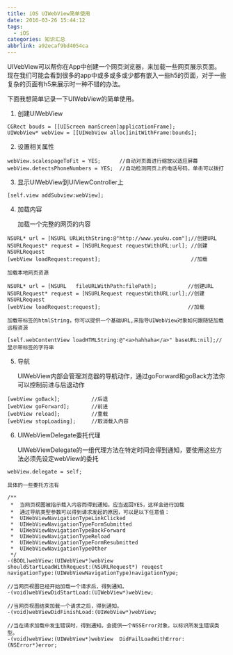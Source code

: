```yaml
---
title: iOS UIWebView简单使用
date: 2016-03-26 15:44:12
tags:
  - iOS
categories: 知识汇总
abbrlink: a92ecaf9bd4054ca
---
```


UIVebView可以帮你在App中创建一个网页浏览器，来加载一些网页展示页面。现在我们可能会看到很多的app中或多或多或少都有嵌入一些h5的页面，对于一些复杂的页面有h5来展示时一种不错的办法。

下面我想简单记录一下UIWebView的简单使用。

1. 创建UIWebView
``` objc
CGRect bouds = [[UIScreen manScreen]applicationFrame];  
UIWebView* webView = [[UIWebView alloc]initWithFrame:bounds]; 
```
2. 设置相关属性
``` objc
webView.scalespageToFit = YES;	    //自动对页面进行缩放以适应屏幕  
webView.detectsPhoneNumbers = YES;  //自动检测网页上的电话号码，单击可以拨打 
```

<!-- more -->

3. 显示UIWebView到UIViewController上
``` objc
[self.view addSubview:webView];
```
4. 加载内容

    加载一个完整的网页的内容
``` objc
NSURL* url = [NSURL URLWithString:@"http://www.youku.com"];//创建URL  
NSURLRequest* request = [NSURLRequest requestWithURL:url]; //创建NSURLRequest  
[webView loadRequest:request];                             //加载  
```
    加载本地网页资源
``` objc
NSURL* url = [NSURL   fileURLWithPath:filePath];          //创建URL  
NSURLRequest* request = [NSURLRequest requestWithURL:url];//创建NSURLRequest  
[webView loadRequest:request];                            //加载  
```
    加载带标签的htmlString，你可以提供一个基础URL,来指导UIWebView对象如何跟随链加载远程资源
``` objc
[self.webContentView loadHTMLString:@"<a>hahhaha</a>" baseURL:nil];//显示带标签的字符串
```
5. 导航

    UIWebView内部会管理浏览器的导航动作，通过goForward和goBack方法你可以控制前进与后退动作
``` objc
[webView goBack];          //后退
[webView goForward];       //前进
[webView reload];          //重载  
[webView stopLoading];     //取消载入内容
```
6. UIWebViewDelegate委托代理

    UIWebViewDelegate的一组代理方法在特定时间会得到通知，要使用这些方法必须先设定webView的委托
``` objc
webView.delegate = self;
```
    具体的一些委托方法有
``` objc
/**
 *  当网页视图被指示载入内容而得到通知。应当返回YES，这样会进行加载
 *  通过导航类型参数可以得到请求发起的原因，可以是以下任意值：
 *  UIWebViewNavigationTypeLinkClicked
 *  UIWebViewNavigationTypeFormSubmitted
 *  UIWebViewNavigationTypeBackForward
 *  UIWebViewNavigationTypeReload
 *  UIWebViewNavigationTypeFormResubmitted
 *  UIWebViewNavigationTypeOther
 */
-(BOOL)webView:(UIWebView*)webView 
shouldStartLoadWithRequest:(NSURLRequest*) reuqest 
navigationType:(UIWebViewNavigationType)navigationType;  

//当网页视图已经开始加载一个请求后，得到通知。
-(void)webViewDidStartLoad:(UIWebView*)webView;

//当网页视图结束加载一个请求之后，得到通知。 
-(void)webViewDidFinishLoad:(UIWebView*)webView;

//当在请求加载中发生错误时，得到通知。会提供一个NSSError对象，以标识所发生错误类型。
-(void)webView:(UIWebView*)webView  DidFailLoadWithError:(NSError*)error;  

```
